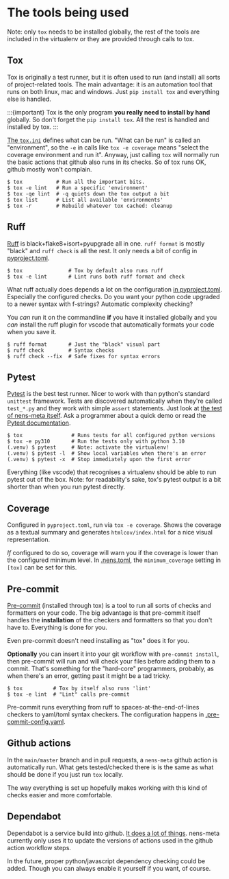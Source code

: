 # The tools being used

Note: only `tox` needs to be installed globally, the rest of the tools are included in the virtualenv or they are provided through calls to tox.

## Tox

Tox is originally a test runner, but it is often used to run (and install) all sorts of project-related tools. The main advantage: it is an automation tool that runs on both linux, mac and windows. Just `pip install tox` and everything else is handled.

:::{important}
Tox is the only program **you really need to install by hand** globally. So don't forget the `pip install tox`. All the rest is handled and installed by tox.
:::


[The `tox.ini`](config-files.md#toxini) defines what can be run. "What can be run" is called an "environment", so the `-e` in calls like `tox -e coverage` means "select the coverage environment and run it". Anyway, just calling `tox` will normally run the basic actions that github also runs in its checks. So of tox runs OK, github mostly won't complain.

```console
$ tox           # Run all the important bits.
$ tox -e lint   # Run a specific 'environment'
$ tox -qe lint  # -q quiets down the tox output a bit
$ tox list      # List all available 'environments'
$ tox -r        # Rebuild whatever tox cached: cleanup
```


## Ruff

[Ruff](https://docs.astral.sh/ruff/) is black+flake8+isort+pyupgrade all in one. `ruff format` is mostly "black" and `ruff check` is all the rest. It only needs a bit of config in [pyproject.toml](config-files.md#pyprojecttoml).

```console
$ tox               # Tox by default also runs ruff
$ tox -e lint       # Lint runs both ruff format and check
```

What ruff actually does depends a lot on the configuration  [in pyproject.toml](config-files.md#pyprojecttoml). Especially the configured checks. Do you want your python code upgraded to a newer syntax with f-strings? Automatic complexity checking?

You *can* run it on the commandline **if** you have it installed globally and you *can* install the ruff plugin for vscode that automatically formats your code when you save it.

```console
$ ruff format       # Just the "black" visual part
$ ruff check        # Syntax checks
$ ruff check --fix  # Safe fixes for syntax errors
```


## Pytest

[Pytest](https://docs.pytest.org) is the best test runner. Nicer to work with than python's standard `unittest` framework. Tests are discovered automatically when they're called `test_*.py` and they work with simple `assert` statements. Just look at [the test of nens-meta itself](https://github.com/nens/nens-meta/tree/main/nens_meta/tests). Ask a programmer about a quick demo or read the [Pytest documentation](https://docs.pytest.org).

```console
$ tox                # Runs tests for all configured python versions
$ tox -e py310       # Run the tests only with python 3.10
(.venv) $ pytest     # Note: activate the virtualenv!
(.venv) $ pytest -l  # Show local variables when there's an error
(.venv) $ pytest -x  # Stop immediately upon the first error
```

Everything (like vscode) that recognises a virtualenv should be able to run pytest out of the box. Note: for readability's sake, tox's pytest output is a bit shorter than when you run pytest directly.

## Coverage

Configured in `pyproject.toml`, run via `tox -e coverage`. Shows the coverage as a textual summary and generates `htmlcov/index.html` for a nice visual representation.

*If* configured to do so, coverage will warn you if the coverage is lower than the configured minimum level. In [.nens.toml](config-files.md#nenstoml), the `minimum_coverage` setting in `[tox]` can be set for this.


## Pre-commit

[Pre-commit](https://pre-commit.com/) (installed through tox) is a tool to run all sorts of checks and formatters on your code. The big advantage is that pre-commit itself handles the **installation** of the checkers and formatters so that you don't have to. Everything is done for you.

Even pre-commit doesn't need installing as "tox" does it for you.

**Optionally** you can insert it into your git workflow with `pre-commit install`, then pre-commit will run and will check your files before adding them to a commit. That's something for the "hard-core" programmers, probably, as when there's an error, getting past it might be a tad tricky.

```console
$ tox          # Tox by itself also runs 'lint'
$ tox -e lint  # "Lint" calls pre-commit
```

Pre-commit runs everything from ruff to spaces-at-the-end-of-lines checkers to yaml/toml syntax checkers. The configuration happens in [.pre-commit-config.yaml](./config-files.md#pre-commit-configyaml).


## Github actions

In the `main/master` branch and in pull requests, a `nens-meta` github action is automatically run. What gets tested/checked there is is the same as what should be done if you just run `tox` locally.

The way everything is set up hopefully makes working with this kind of checks easier and more comfortable.


## Dependabot

Dependabot is a service build into github. [It does a lot of things](https://docs.github.com/en/code-security/dependabot/working-with-dependabot). nens-meta currently only uses it to update the versions of actions used in the github action workflow steps.

In the future, proper python/javascript dependency checking could be added. Though you can always enable it yourself if you want, of course.
